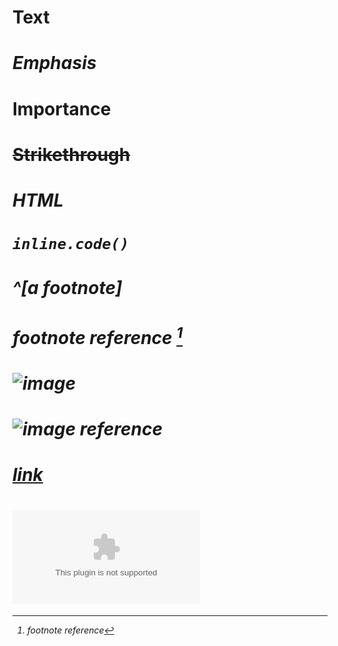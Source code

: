 # Text

# *Emphasis*

# **Importance**

# ~~Strikethrough~~

# <i>HTML<i>

# `inline.code()`

# ^[a footnote]

# footnote reference [^1]

# ![image](image.png)

# ![image reference][image]

# [link](example.com)

# ![link reference][link]

[^1]: footnote reference

[image]: image.png

[link]: example.com
